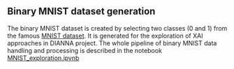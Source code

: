 ## Binary MNIST dataset generation

The binary MNIST dataset is created by selecting two classes (0 and 1) from the famous [MNIST dataset](http://yann.lecun.com/exdb/mnist/). It is generated for the exploration of XAI approaches in DIANNA project. The whole pipeline of binary MNIST data handling and processing is described in the notebook [MNIST_exploration.ipynb](MNIST_exploration.ipynb) <br>
